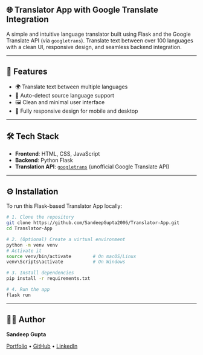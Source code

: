 ## 🌐 Translator App with Google Translate Integration

A simple and intuitive language translator built using Flask and the Google Translate API (via `googletrans`). Translate text between over 100 languages with a clean UI, responsive design, and seamless backend integration.

---

## 🔧 Features

- 🌍 Translate text between multiple languages  
- 🧠 Auto-detect source language support  
- 🖼️ Clean and minimal user interface  
- 📱 Fully responsive design for mobile and desktop  

---

## 🛠️ Tech Stack

- **Frontend**: HTML, CSS, JavaScript  
- **Backend**: Python Flask  
- **Translation API**: [`googletrans`](https://py-googletrans.readthedocs.io/en/latest/) (unofficial Google Translate API)

---

## ⚙️ Installation

To run this Flask-based Translator App locally:

```bash
# 1. Clone the repository
git clone https://github.com/SandeepGupta2006/Translator-App.git
cd Translator-App

# 2. (Optional) Create a virtual environment
python -m venv venv
# Activate it
source venv/bin/activate        # On macOS/Linux
venv\Scripts\activate           # On Windows

# 3. Install dependencies
pip install -r requirements.txt

# 4. Run the app
flask run
```

---

## 🙋‍♂️ Author

**Sandeep Gupta**

[Portfolio](https://sandeepgupta2006.github.io/Portfolio/) • [GitHub](https://github.com/SandeepGupta2006/) • [LinkedIn](https://www.linkedin.com/in/sandeep-gupta-5872b4315/)
